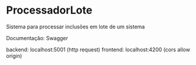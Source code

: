 # ProcessadorLote

Sistema para processar inclusões em lote de um sistema

Documentação: Swagger

backend: localhost:5001 (http request)
frontend: localhost:4200 (cors allow origin)
